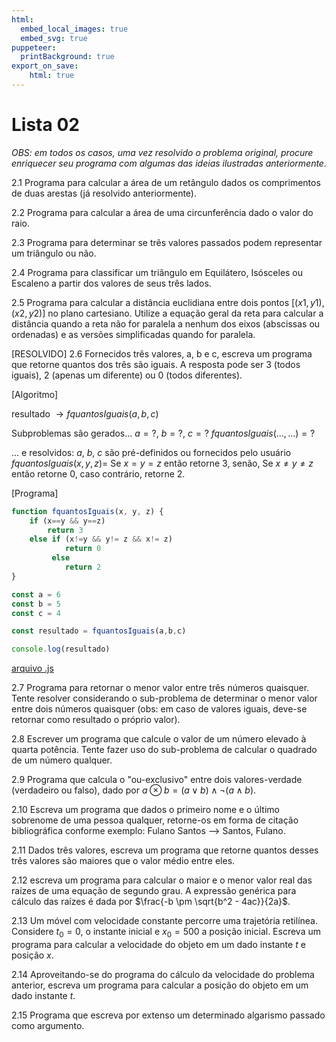 ```yaml
---
html:
  embed_local_images: true
  embed_svg: true
puppeteer: 
  printBackground: true
export_on_save:
    html: true
---
```


# Lista 02 

_OBS: em todos os casos, uma vez resolvido o problema original, procure enriquecer seu programa com algumas das ideias ilustradas anteriormente._ 

2.1 Programa para calcular a área de um retângulo dados os comprimentos de duas arestas (já resolvido anteriormente).

2.2 Programa para calcular a área de uma circunferência dado o valor do raio.

2.3 Programa para determinar se três valores passados podem representar um triângulo ou não.

2.4 Programa para classificar um triângulo em Equilátero, Isósceles ou Escaleno a partir dos valores de seus três lados.

2.5 Programa para calcular a distância euclidiana entre dois pontos $[(x1, y1), (x2,y2)]$ no plano cartesiano. Utilize a equação geral da reta para calcular a distância quando a reta não for paralela a nenhum dos eixos (abscissas ou ordenadas) e as versões simplificadas quando for paralela.

[RESOLVIDO] 2.6 Fornecidos três valores, a, b e c, escreva um programa que retorne quantos dos três são iguais. A resposta pode ser 3 (todos iguais), 2 (apenas um diferente) ou 0 (todos diferentes).

[Algoritmo]

resultado $\to fquantosIguais(a, b, c)$

Subproblemas são gerados...
$a = ?$, $b = ?$, $c = ?$
$fquantosIguais(...,...) = ?$

... e resolvidos:
$a$, $b$, $c$ são pré-definidos ou fornecidos pelo usuário 
$fquantosIguais(x, y, z) =$ Se $x=y=z$ então retorne $3$, senão, Se $x\neq y \neq z$ então retorne 0, caso contrário, retorne $2$.   

[Programa]
```js
function fquantosIguais(x, y, z) { 
    if (x==y && y==z)
        return 3
    else if (x!=y && y!= z && x!= z)
            return 0
         else 
            return 2
}

const a = 6
const b = 5 
const c = 4

const resultado = fquantosIguais(a,b,c)  

console.log(resultado)
```
[arquivo .js](codigos/funcexerc26.js)

2.7 Programa para retornar o menor valor entre três números quaisquer. Tente resolver considerando o sub-problema de determinar o menor valor entre dois números quaisquer (obs: em caso de valores iguais, deve-se retornar como resultado o próprio valor).

2.8 Escrever um programa que calcule o valor de um número elevado à quarta potência. Tente fazer uso do sub-problema de calcular o quadrado de um número qualquer.

2.9 Programa que calcula o "ou-exclusivo" entre dois valores-verdade (verdadeiro ou falso), dado por
$a \otimes b = (a \lor b) \land \neg(a \land b)$.

2.10 Escreva um programa que dados o primeiro nome e o último sobrenome de uma pessoa qualquer, retorne-os em forma de citação bibliográfica conforme exemplo: Fulano Santos --> Santos, Fulano.

2.11 Dados três valores, escreva um programa que retorne quantos desses três valores são maiores que o valor médio entre eles.

2.12 escreva um programa para calcular o maior e o menor valor real das raízes de uma equação de segundo grau. A expressão genérica para cálculo das raízes é dada por
$\frac{-b \pm \sqrt{b^2 - 4ac}}{2a}$.

2.13 Um móvel com velocidade constante percorre uma trajetória retilínea. Considere ${t_0 = 0}$, o instante inicial e ${x_0 = 500}$ a posição inicial. Escreva um programa para calcular a velocidade do objeto em um dado instante _t_ e posição _x_.

2.14 Aproveitando-se do programa do cálculo da velocidade do problema anterior, escreva um programa para calcular a posição do objeto em um dado instante _t_.

2.15 Programa que escreva por extenso um determinado algarismo passado como argumento.